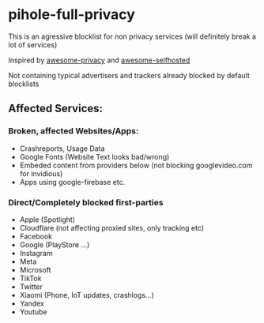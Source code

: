 # pihole-full-privacy
This is an agressive blocklist for non privacy services (will definitely break a lot of services)

Inspired by [awesome-privacy](https://github.com/pluja/awesome-privacy) and [awesome-selfhosted](https://github.com/awesome-selfhosted/awesome-selfhosted)

Not containing typical advertisers and trackers already blocked by default blocklists

## Affected Services:
### Broken, affected Websites/Apps:
- Crashreports, Usage Data
- Google Fonts (Website Text looks bad/wrong)
- Embeded content from providers below (not blocking googlevideo.com for invidious)
- Apps using google-firebase etc.

### Direct/Completely blocked first-parties
- Apple (Spotlight)
- Cloudflare (not affecting proxied sites, only tracking etc)
- Facebook
- Google (PlayStore ...)
- Instagram
- Meta
- Microsoft
- TikTok
- Twitter
- Xiaomi (Phone, IoT updates, crashlogs...)
- Yandex
- Youtube